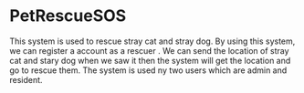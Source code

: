 # PetRescueSOS
This system is used to rescue stray cat and stray dog. By using this system, we can register a account as a rescuer .
We can send the location of stray cat and stary dog when we saw it then the system will get the location and go to rescue them.
The system is used ny two users which are admin and resident.
